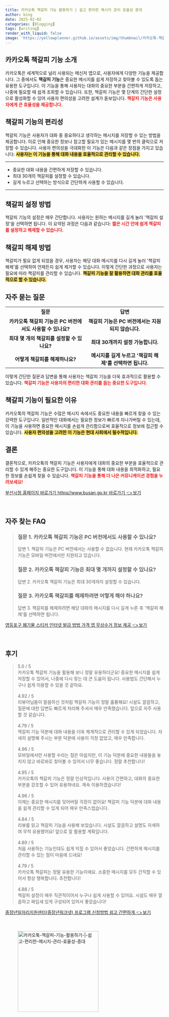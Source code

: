 ```yaml
---
title: 카카오톡 책갈피 기능 활용하기 | 쉽고 편리한 메시지 관리 효율성 증대
author: bing
date: 2025-02-02
categories: [Blogging]
tags: [writing]
render_with_liquid: false
image: 'https://yellowplanner.github.io/assets/img/thumbnail/카카오톡-책갈피-기능-활용하기-|-쉽고-편리한-메시지-관리-효율성-증대.webp'
---
```



<h2 id='카카오톡_책갈피_기능_소개'>카카오톡 책갈피 기능 소개</h2>

<p>카카오톡은 세계적으로 널리 사용되는 메신저 앱으로, 사용자에게 다양한 기능을 제공합니다. 그 중에서도 <b>책갈피 기능</b>은 중요한 메시지를 쉽게 저장하고 찾아볼 수 있도록 돕는 유용한 도구입니다. 이 기능을 통해 사용자는 대화의 중요한 부분을 간편하게 저장하고, 나중에 필요할 때 쉽게 조회할 수 있습니다. 또한, 책갈피 기능은 몇 단계의 간단한 설정으로 활성화할 수 있어 사용자 편의성을 고려한 설계가 돋보입니다. <b><span style="color: #ee2323;">책갈피 기능은 사용자에게 큰 효율성을 제공합니다.</span></b></p>

<h2 id='책갈피_기능의_편리성'>책갈피 기능의 편리성</h2>

<p>책갈피 기능은 사용자가 대화 중 중요하다고 생각하는 메시지를 저장할 수 있는 방법을 제공합니다. 이로 인해 중요한 정보나 참고할 필요가 있는 메시지를 몇 번의 클릭으로 저장할 수 있습니다. 사용자 편의성을 극대화한 이 기능은 다음과 같은 장점을 가지고 있습니다: <b><span style="background-color: #ffe066;">사용자는 이 기능을 통해 대화 내용을 효율적으로 관리할 수 있습니다.</span></b></p>

<hr />

<ul>
    <li>중요한 대화 내용을 간편하게 저장할 수 있습니다.</li>
    <li>최대 30개의 책갈피를 설정할 수 있습니다.</li>
    <li>길게 누르고 선택하는 방식으로 간단하게 사용할 수 있습니다.</li>
</ul>

<hr />

<h2 id='책갈피_설정_방법'>책갈피 설정 방법</h2>

<p>책갈피 기능의 설정은 매우 간단합니다. 사용자는 원하는 메시지를 길게 눌러 '책갈피 설정'을 선택하면 됩니다. 이 요약된 과정은 다음과 같습니다: <b><span style="color: #ee2323;">짧은 시간 안에 쉽게 책갈피를 설정하고 해제할 수 있습니다.</span></b></p>

<h2 id='책갈피_해제_방법'>책갈피 해제 방법</h2>

<p>책갈피가 필요 없게 되었을 경우, 사용자는 해당 대화 메시지를 다시 길게 눌러 '책갈피 해제'를 선택하여 언제든지 쉽게 제거할 수 있습니다. 이렇게 간단한 과정으로 사용자는 필요에 따라 책갈피를 관리할 수 있습니다. <b><span style="background-color: #ffe066;">책갈피 기능을 잘 활용하면 대화 관리를 효율적으로 할 수 있습니다.</span></b></p>

<h2 id='자주_묻는_질문'>자주 묻는 질문</h2>

<table>
    <tr>
        <td style="text-align: center; height: 17px;"><b>질문</b></td>
        <td style="text-align: center; height: 17px;"><b>답변</b></td>
    </tr>
    <tr>
        <td style="text-align: center; height: 17px;"><b>카카오톡 책갈피 기능은 PC 버전에서도 사용할 수 있나요?</b></td>
        <td style="text-align: center; height: 17px;"><b>책갈피 기능은 PC 버전에서는 지원되지 않습니다.</b></td>
    </tr>
    <tr>
        <td style="text-align: center; height: 17px;"><b>최대 몇 개의 책갈피를 설정할 수 있나요?</b></td>
        <td style="text-align: center; height: 17px;"><b>최대 30개까지 설정 가능합니다.</b></td>
    </tr>
    <tr>
        <td style="text-align: center; height: 17px;"><b>어떻게 책갈피를 해제하나요?</b></td>
        <td style="text-align: center; height: 17px;"><b>메시지를 길게 누르고 '책갈피 해제'를 선택하면 됩니다.</b></td>
    </tr>
</table>

<p>이렇게 간단한 질문과 답변을 통해 사용자는 책갈피 기능을 더욱 효과적으로 활용할 수 있습니다. <b><span style="color: #ee2323;">책갈피 기능은 사용자의 편리한 대화 관리를 돕는 중요한 도구입니다.</span></b></p>

<h2 id='책갈피_기능이_필요한_이유'>책갈피 기능이 필요한 이유</h2>

<p>카카오톡의 책갈피 기능은 수많은 메시지 속에서도 중요한 내용을 빠르게 찾을 수 있는 강력한 도구입니다. 일반적인 대화에서는 필요한 정보가 빠르게 지나가버릴 수 있는데, 이 기능을 사용하면 중요한 메시지를 손쉽게 관리함으로써 효율적으로 정보에 접근할 수 있습니다. <b><span style="background-color: #ffe066;">사용자 편의성을 고려한 이 기능은 현대 사회에서 필수적입니다.</span></b></p>

<h2 id='결론'>결론</h2>

<p>결론적으로, 카카오톡의 책갈피 기능은 사용자에게 대화의 중요한 부분을 효율적으로 관리할 수 있게 해주는 중요한 도구입니다. 이 기능을 통해 대화 내용을 최적화하고, 필요한 정보를 손쉽게 찾을 수 있습니다. <b><span style="color: #ee2323;">책갈피 기능을 통해 더 나은 커뮤니케이션 경험을 누려보세요!</span></b></p>


<p><a class="click-button" title="부산시청 홈페이지 바로가기 https//www.busan.go.kr 바로가기" href="https://yellowplanner.github.io/posts/%EB%B6%80%EC%82%B0%EC%8B%9C%EC%B2%AD-%ED%99%88%ED%8E%98%EC%9D%B4%EC%A7%80-%EB%B0%94%EB%A1%9C%EA%B0%80%EA%B8%B0-httpswww.busan.go.kr-%EB%B0%94%EB%A1%9C%EA%B0%80%EA%B8%B0/" rel="dofollow">부산시청 홈페이지 바로가기 https//www.busan.go.kr 바로가기 👈 보기</a></p><br>
<h2 id='자주_찾는_FAQ'>자주 찾는 FAQ</h2>
<div itemscope="" itemtype="https://schema.org/FAQPage"> 
<blockquote> 
<div itemscope="" itemprop="mainEntity" itemtype="https://schema.org/Question"> 
<h3 itemprop="name">질문 1. 카카오톡 책갈피 기능은 PC 버전에서도 사용할 수 있나요?</h3> 
<div itemscope="" itemprop="acceptedAnswer" itemtype="https://schema.org/Answer"> 
<span itemprop="text"> 
<p>답변 1. 책갈피 기능은 PC 버전에서는 사용할 수 없습니다. 현재 카카오톡 책갈피 기능은 모바일 버전에서만 지원되고 있습니다.</p> 
</span> </div> 

<p></div> </p>

<div itemscope="" itemprop="mainEntity" itemtype="https://schema.org/Question"> 
<h3 itemprop="name">질문 2. 카카오톡 책갈피 기능은 최대 몇 개까지 설정할 수 있나요?</h3> 
<div itemscope="" itemprop="acceptedAnswer" itemtype="https://schema.org/Answer"> 
<span itemprop="text"> 
<p>답변 2. 카카오톡 책갈피 기능은 최대 30개까지 설정할 수 있습니다.</p> 
</span> </div> 

<p></div> </p>

<div itemscope="" itemprop="mainEntity" itemtype="https://schema.org/Question"> 
<h3 itemprop="name">질문 3. 카카오톡 책갈피를 해제하려면 어떻게 해야 하나요?</h3> 
<div itemscope="" itemprop="acceptedAnswer" itemtype="https://schema.org/Answer"> 
<span itemprop="text"> 
<p>답변 3. 책갈피를 해제하려면 해당 대화의 메시지를 다시 길게 누른 후 '책갈피 해제'를 선택하면 됩니다.</p> 
</span> </div> 

<p></div> 
</blockquote> 
</div></p>
<p><a class="click-button" title="영등포구 폐기물 스티커 인터넷 발급 방법 가격 앱 무상수거 정보 제공" href="https://yellowplanner.github.io/posts/%EC%98%81%EB%93%B1%ED%8F%AC%EA%B5%AC-%ED%8F%90%EA%B8%B0%EB%AC%BC-%EC%8A%A4%ED%8B%B0%EC%BB%A4-%EC%9D%B8%ED%84%B0%EB%84%B7-%EB%B0%9C%EA%B8%89-%EB%B0%A9%EB%B2%95-%EA%B0%80%EA%B2%A9-%EC%95%B1-%EB%AC%B4%EC%83%81%EC%88%98%EA%B1%B0-%EC%A0%95%EB%B3%B4-%EC%A0%9C%EA%B3%B5/" rel="dofollow">영등포구 폐기물 스티커 인터넷 발급 방법 가격 앱 무상수거 정보 제공 👈 보기</a></p><br>
<h2 id='후기'>후기</h2>
<div itemscope itemtype="https://schema.org/Product">
  <blockquote>
  <div itemprop="review" itemscope itemtype="https://schema.org/Review">
      <div itemprop="reviewRating" itemscope itemtype="https://schema.org/Rating"> <span itemprop="ratingValue">5.0</span> / <span itemprop="bestRating">5</span> </div>
      <span itemprop="reviewBody">카카오톡 책갈피 기능을 활용해 보니 정말 유용하더군요! 중요한 메시지를 쉽게 저장할 수 있어서, 나중에 다시 찾는 데 큰 도움이 됩니다. 사용법도 간단해서 누구나 쉽게 이용할 수 있을 것 같아요.</span>
  </div>
  <br>
  <div itemprop="review" itemscope itemtype="https://schema.org/Review">
      <div itemprop="reviewRating" itemscope itemtype="https://schema.org/Rating"> <span itemprop="ratingValue">4.92</span> / <span itemprop="bestRating">5</span> </div>
      <span itemprop="reviewBody">리뷰어님들이 말씀하신 것처럼 책갈피 기능이 정말 훌륭해요! 시설도 깔끔하고, 질문에 대한 답변도 빠르게 처리해 주셔서 매우 만족했습니다. 앞으로 자주 사용할 것 같습니다.</span>
  </div>
  <br>
  <div itemprop="review" itemscope itemtype="https://schema.org/Review">
      <div itemprop="reviewRating" itemscope itemtype="https://schema.org/Rating"> <span itemprop="ratingValue">4.79</span> / <span itemprop="bestRating">5</span> </div>
      <span itemprop="reviewBody">책갈피 기능 덕분에 대화 내용을 더욱 체계적으로 관리할 수 있게 되었습니다. 자세히 설명해 주시는 부분 덕분에 사용이 걱정 없었고, 매우 만족합니다.</span>
  </div>
  <br>
  <div itemprop="review" itemscope itemtype="https://schema.org/Review">
      <div itemprop="reviewRating" itemscope itemtype="https://schema.org/Rating"> <span itemprop="ratingValue">4.96</span> / <span itemprop="bestRating">5</span> </div>
      <span itemprop="reviewBody">모바일에서만 사용할 수라는 점은 아쉽지만, 이 기능 덕분에 중요한 내용들을 놓치지 않고 바로바로 찾아볼 수 있어서 너무 좋습니다. 정말 추천합니다!</span>
  </div>
  <br>
  <div itemprop="review" itemscope itemtype="https://schema.org/Review">
      <div itemprop="reviewRating" itemscope itemtype="https://schema.org/Rating"> <span itemprop="ratingValue">4.95</span> / <span itemprop="bestRating">5</span> </div>
      <span itemprop="reviewBody">카카오톡의 책갈피 기능은 정말 인상적입니다. 사용이 간편하고, 대화의 중요한 부분을 강조할 수 있어 유용하네요. 계속 이용하겠습니다!</span>
  </div>
  <br>
  <div itemprop="review" itemscope itemtype="https://schema.org/Review">
      <div itemprop="reviewRating" itemscope itemtype="https://schema.org/Rating"> <span itemprop="ratingValue">4.96</span> / <span itemprop="bestRating">5</span> </div>
      <span itemprop="reviewBody">이제는 중요한 메시지를 잊어버릴 걱정이 없어요! 책갈피 기능 덕분에 대화 내용을 쉽게 관리할 수 있게 되어 매우 만족스럽습니다.</span>
  </div>
  <br>
  <div itemprop="review" itemscope itemtype="https://schema.org/Review">
      <div itemprop="reviewRating" itemscope itemtype="https://schema.org/Rating"> <span itemprop="ratingValue">4.84</span> / <span itemprop="bestRating">5</span> </div>
      <span itemprop="reviewBody">리뷰를 읽고 책갈피 기능을 사용해 보았습니다. 시설도 깔끔하고 설명도 자세하여 무척 유용했어요! 앞으로 잘 활용할 계획입니다.</span>
  </div>
  <br>
  <div itemprop="review" itemscope itemtype="https://schema.org/Review">
      <div itemprop="reviewRating" itemscope itemtype="https://schema.org/Rating"> <span itemprop="ratingValue">4.89</span> / <span itemprop="bestRating">5</span> </div>
      <span itemprop="reviewBody">처음 사용하는 기능인데도 쉽게 익힐 수 있어서 좋았습니다. 간편하게 메시지를 관리할 수 있는 점이 마음에 드네요!</span>
  </div>
  <br>
  <div itemprop="review" itemscope itemtype="https://schema.org/Review">
      <div itemprop="reviewRating" itemscope itemtype="https://schema.org/Rating"> <span itemprop="ratingValue">4.79</span> / <span itemprop="bestRating">5</span> </div>
      <span itemprop="reviewBody">카카오톡 책갈피는 정말 유용한 기능이에요. 소중한 메시지를 모두 간직할 수 있어서 항상 행복합니다. 추천합니다!</span>
  </div>
  <br>
  <div itemprop="review" itemscope itemtype="https://schema.org/Review">
      <div itemprop="reviewRating" itemscope itemtype="https://schema.org/Rating"> <span itemprop="ratingValue">4.88</span> / <span itemprop="bestRating">5</span> </div>
      <span itemprop="reviewBody">책갈피 설정이 매우 직관적이어서 누구나 쉽게 사용할 수 있어요. 시설도 매우 깔끔하고 짜임새 있게 구성되어 있어서 좋았습니다!</span>
  </div>
  </blockquote>
</div>
<p><a class="click-button" title="중장년일자리지원센터(중장년워크넷) 프로그램 신청방법 쉽고 간편하게" href="https://yellowplanner.github.io/posts/%EC%A4%91%EC%9E%A5%EB%85%84%EC%9D%BC%EC%9E%90%EB%A6%AC%EC%A7%80%EC%9B%90%EC%84%BC%ED%84%B0(%EC%A4%91%EC%9E%A5%EB%85%84%EC%9B%8C%ED%81%AC%EB%84%B7)-%ED%94%84%EB%A1%9C%EA%B7%B8%EB%9E%A8-%EC%8B%A0%EC%B2%AD%EB%B0%A9%EB%B2%95-%EC%89%BD%EA%B3%A0-%EA%B0%84%ED%8E%B8%ED%95%98%EA%B2%8C/" rel="dofollow">중장년일자리지원센터(중장년워크넷) 프로그램 신청방법 쉽고 간편하게 👈 보기</a></p><br>
<figure class="image"><img src="https://yellowplanner.github.io/assets/img/thumbnail/카카오톡-책갈피-기능-활용하기-|-쉽고-편리한-메시지-관리-효율성-증대.webp" alt="카카오톡-책갈피-기능-활용하기-|-쉽고-편리한-메시지-관리-효율성-증대" width="256" height="256"></figure>